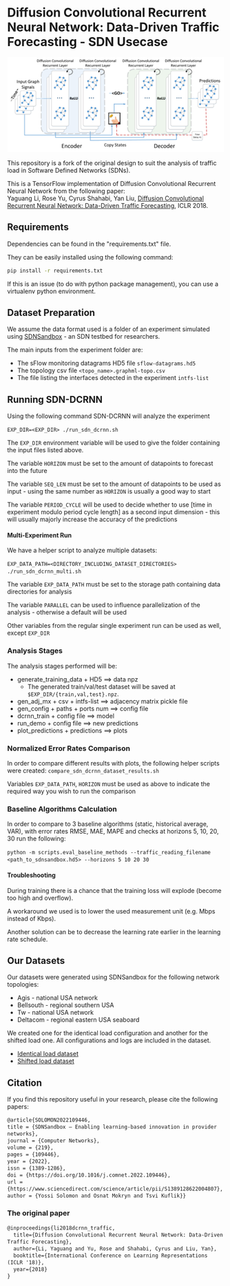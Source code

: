 # Diffusion Convolutional Recurrent Neural Network: Data-Driven Traffic Forecasting - SDN Usecase

![Diffusion Convolutional Recurrent Neural Network](figures/model_architecture.jpg "Model Architecture")

This repository is a fork of the original design to suit the analysis of traffic load in Software Defined Networks (SDNs).

This is a TensorFlow implementation of Diffusion Convolutional Recurrent Neural Network from the following paper: \
Yaguang Li, Rose Yu, Cyrus Shahabi, Yan Liu, [Diffusion Convolutional Recurrent Neural Network: Data-Driven Traffic Forecasting](https://arxiv.org/abs/1707.01926), ICLR 2018.


## Requirements
Dependencies can be found in the "requirements.txt" file.

They can be easily installed using the following command:
```bash
pip install -r requirements.txt
```
If this is an issue (to do with python package management), you can use a virtualenv python environment.
## Dataset Preparation
We assume the data format used is a folder of an experiment simulated using
[SDNSandbox](https://www.github.com/ScanLab-ossi/SDNSandbox "SDNSanbox's Github page") - an SDN testbed for researchers.

The main inputs from the experiment folder are:
* The sFlow monitoring datagrams HD5 file `sflow-datagrams.hd5`
* The topology csv file `<topo_name>.graphml-topo.csv`
* The file listing the interfaces detected in the experiment `intfs-list`

## Running SDN-DCRNN
Using the following command SDN-DCRNN will analyze the experiment

`EXP_DIR=<EXP_DIR> ./run_sdn_dcrnn.sh`

The `EXP_DIR` environment variable will be used to give the folder containing the input files listed above.

The variable `HORIZON` must be set to the amount of datapoints to forecast into the future

The variable `SEQ_LEN` must be set to the amount of datapoints to be used as input - using the same number as `HORIZON`
is usually a good way to start

The variable `PERIOD_CYCLE` will be used to decide whether to use [time in experiment modulo period cycle length] as a second input dimension -
this will usually majorly increase the accuracy of the predictions
#### Multi-Experiment Run
We have a helper script to analyze multiple datasets:

`EXP_DATA_PATH=<DIRECTORY_INCLUDING_DATASET_DIRECTORIES> ./run_sdn_dcrnn_multi.sh`

The variable `EXP_DATA_PATH` must be set to the storage path containing data directories for analysis

The variable `PARALLEL` can be used to influence parallelization of the analysis - otherwise a default will be used

Other variables from the regular single experiment run can be used as well, except `EXP_DIR`
### Analysis Stages
The analysis stages performed will be:

* generate_training_data + HD5 ==> data npz
    * The generated train/val/test dataset will be saved at `$EXP_DIR/{train,val,test}.npz`.
* gen_adj_mx + csv + intfs-list ==> adjacency matrix pickle file
* gen_config + paths + ports num ==> config file
* dcrnn_train + config file ==> model
* run_demo + config file ==> new predictions
* plot_predictions + predictions ==> plots

### Normalized Error Rates Comparison
In order to compare different results with plots, the following helper scripts were created:
`compare_sdn_dcrnn_dataset_results.sh`

Variables `EXP_DATA_PATH`, `HORIZON` must be used as above to indicate the required way you wish to run the comparison

### Baseline Algorithms Calculation
In order to compare to 3 baseline algorithms (static, historical average, VAR),  with error rates RMSE, MAE, MAPE and checks at horizons 5, 10, 20, 30 run the following:

`python -m scripts.eval_baseline_methods --traffic_reading_filename <path_to_sdnsandbox.hd5> --horizons 5 10 20 30`

#### Troubleshooting
During training there is a chance that the training loss will explode (become too high and overflow).

A workaround we used is to lower the used measurement unit (e.g. Mbps instead of Kbps).

Another solution can be to decrease the learning rate earlier in the learning rate schedule. 

## Our Datasets
Our datasets were generated using SDNSandbox for the following network topologies:
* Agis - national USA network
* Bellsouth - regional southern USA
* Tw - national USA network
* Deltacom - regional eastern USA seaboard

We created one for the identical load configuration and another for the shifted load one.
All configurations and logs are included in the dataset.

* [Identical load dataset](https://www.kaggle.com/datasets/yossisolomon/sdnsandbox-identical-load)
* [Shifted load dataset](https://www.kaggle.com/datasets/yossisolomon/sdnsandbox-shifted-load)

## Citation
If you find this repository useful in your research, please cite the following papers:

```
@article{SOLOMON2022109446,
title = {SDNSandbox — Enabling learning-based innovation in provider networks},
journal = {Computer Networks},
volume = {219},
pages = {109446},
year = {2022},
issn = {1389-1286},
doi = {https://doi.org/10.1016/j.comnet.2022.109446},
url = {https://www.sciencedirect.com/science/article/pii/S1389128622004807},
author = {Yossi Solomon and Osnat Mokryn and Tsvi Kuflik}}
```

### The original paper
```
@inproceedings{li2018dcrnn_traffic,
  title={Diffusion Convolutional Recurrent Neural Network: Data-Driven Traffic Forecasting},
  author={Li, Yaguang and Yu, Rose and Shahabi, Cyrus and Liu, Yan},
  booktitle={International Conference on Learning Representations (ICLR '18)},
  year={2018}
}
```
